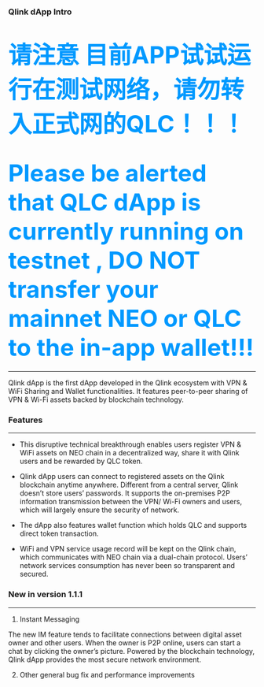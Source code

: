 ### Qlink dApp Intro
# <font color=#0099ff size=12 > 请注意 目前APP试试运行在测试网络，请勿转入正式网的QLC！！！</font>

# <font color=#0099ff size=12 > Please be alerted that QLC dApp is currently running on testnet , DO NOT transfer your mainnet NEO or QLC to the in-app wallet!!!</font>

----

  Qlink dApp is the first dApp developed in the Qlink ecosystem with VPN & WiFi Sharing and Wallet functionalities. It features peer-to-peer sharing of VPN & Wi-Fi assets backed by blockchain technology.
  
### Features

------

* This disruptive technical breakthrough enables users register VPN & WiFi assets on NEO chain in a decentralized way, share it with Qlink users and be rewarded by QLC token.

* Qlink dApp users can connect to registered assets on the Qlink blockchain anytime anywhere. Different from a central server, Qlink doesn’t store users’ passwords. It supports the on-premises P2P information transmission between the VPN/ Wi-Fi owners and users, which will largely ensure the security of network.

* The dApp also features wallet function which holds QLC and supports direct token transaction.

* WiFi and VPN service usage record will be kept on the Qlink chain, which communicates with NEO chain via a dual-chain protocol. Users’ network services consumption has never been so transparent and secured.


### New in version 1.1.1

------

1. Instant Messaging

The new IM feature tends to facilitate connections between digital asset owner and other users. When the owner is P2P online, users can start a chat by clicking the owner’s picture. Powered by the blockchain technology, Qlink dApp provides the most secure network environment.

2. Other general bug fix and performance improvements
